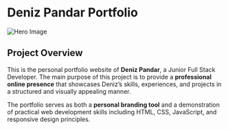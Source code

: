 # Deniz Pandar Portfolio

![Hero Image](images/hero.jpeg)

## Project Overview
This is the personal portfolio website of **Deniz Pandar**, a Junior Full Stack Developer. The main purpose of this project is to provide a **professional online presence** that showcases Deniz’s skills, experiences, and projects in a structured and visually appealing manner.

The portfolio serves as both a **personal branding tool** and a demonstration of practical web development skills including HTML, CSS, JavaScript, and responsive design principles.
